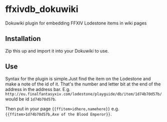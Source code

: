 # ffxivdb_dokuwiki
Dokuwiki plugin for embedding FFXIV Lodestone items in wiki pages

## Installation
Zip this up and import it into your Dokuwiki to use.

## Use
Syntax for the plugin is simple.Just find the item on the Lodestone and make a note of the id of it. That's the number and letter bit at the end of the address in the address bar. E.g. ```http://eu.finalfantasyxiv.com/lodestone/playguide/db/item/1d74b70d57b/``` would be id ```1d74b70d57b```.

Then put in your page ```{{ffitem>idhere,namehere}}``` e.g. ```{{ffitem>1d74b70d57b,Axe of the Blood Emperor}}```.
